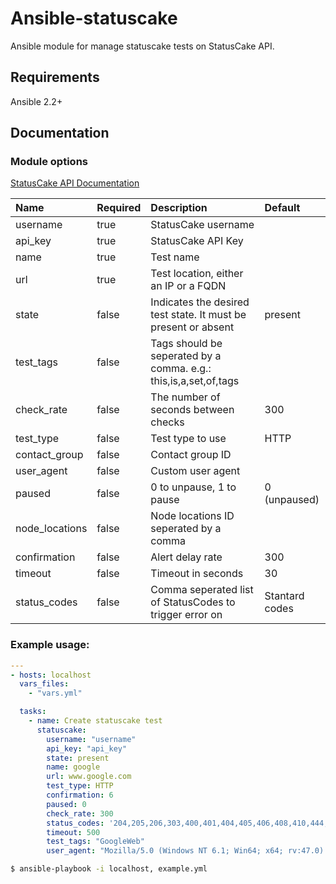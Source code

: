 # Ansible-statuscake

Ansible module for manage statuscake tests on StatusCake API.

## Requirements

Ansible 2.2+

## Documentation

### Module options

[StatusCake API Documentation](https://www.statuscake.com/api)

| Name                 | Required | Description                                                                                   | Default        |
|:---------------------|:---------|:----------------------------------------------------------------------------------------------|:---------------|
| username             | true     | StatusCake username                                                                           |                |
| api_key              | true     | StatusCake API Key                                                                            |                |
| name                 | true     | Test name                                                                                     |                |
| url                  | true     | Test location, either an IP or a FQDN                                                         |                |
| state                | false    | Indicates the desired test state. It must be present or absent                                | present        |
| test_tags            | false    | Tags should be seperated by a comma. e.g.: this,is,a,set,of,tags                              |                |
| check_rate           | false    | The number of seconds between checks                                                          | 300            |
| test_type            | false    | Test type to use                                                                              | HTTP           |
| contact_group        | false    | Contact group ID                                                                              |                |
| user_agent           | false    | Custom user agent                                                                             |                |
| paused               | false    | 0 to unpause, 1 to pause                                                                      | 0 (unpaused)   |
| node_locations       | false    | Node locations ID seperated by a comma                                                        |                |
| confirmation         | false    | Alert delay rate                                                                              | 300            |
| timeout              | false    | Timeout in seconds                                                                            | 30             |
| status_codes         | false    | Comma seperated list of StatusCodes to trigger error on                                       | Stantard codes |

### Example usage:

``` yml
---
- hosts: localhost
  vars_files:
    - "vars.yml"

  tasks:
    - name: Create statuscake test
      statuscake: 
        username: "username"
        api_key: "api_key"
        state: present
        name: google
        url: www.google.com
        test_type: HTTP
        confirmation: 6
        paused: 0
        check_rate: 300
        status_codes: '204,205,206,303,400,401,404,405,406,408,410,444,429,494,495,496,499,500,501,502,504,505,506,507,511,598,599'
        timeout: 500
        test_tags: "GoogleWeb"
        user_agent: "Mozilla/5.0 (Windows NT 6.1; Win64; x64; rv:47.0) Gecko/20100101 Firefox/47.0"
```

``` bash
$ ansible-playbook -i localhost, example.yml
```

